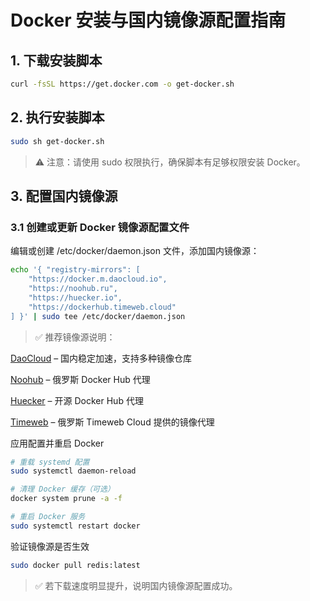 # Docker 安装与国内镜像源配置指南

## 1. 下载安装脚本

```bash
curl -fsSL https://get.docker.com -o get-docker.sh
```

## 2. 执行安装脚本

```bash
sudo sh get-docker.sh
```

> ⚠️ 注意：请使用 sudo 权限执行，确保脚本有足够权限安装 Docker。

## 3. 配置国内镜像源

### 3.1 创建或更新 Docker 镜像源配置文件

编辑或创建 /etc/docker/daemon.json 文件，添加国内镜像源：

```bash
echo '{ "registry-mirrors": [
    "https://docker.m.daocloud.io",
    "https://noohub.ru",
    "https://huecker.io",
    "https://dockerhub.timeweb.cloud"
] }' | sudo tee /etc/docker/daemon.json 
```

> ✅ 推荐镜像源说明：

[DaoCloud](https://docker.m.daocloud.io) – 国内稳定加速，支持多种镜像仓库

[Noohub](https://noohub.ru) – 俄罗斯 Docker Hub 代理

[Huecker](https://huecker.io) – 开源 Docker Hub 代理

[Timeweb](https://dockerhub.timeweb.cloud) – 俄罗斯 Timeweb Cloud 提供的镜像代理

应用配置并重启 Docker

```bash
# 重载 systemd 配置
sudo systemctl daemon-reload

# 清理 Docker 缓存（可选）
docker system prune -a -f

# 重启 Docker 服务
sudo systemctl restart docker
```

验证镜像源是否生效

```bash
sudo docker pull redis:latest
```

> ✅ 若下载速度明显提升，说明国内镜像源配置成功。
